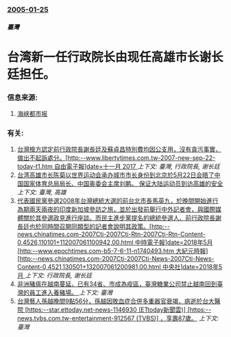 ### [2005-01-25](/news/2005/01/25/index.md)

##### 臺灣
#  台湾新一任行政院长由现任高雄市长谢长廷担任。




### 信息来源:

1. [海峡都市报](https://web.archive.org/web/20050203032257/http://www.hxdsb.com/news/allnews/2005/01/26/n20050126110851.asp)

### 有关:

1. [台灣檢方認定前行政院長謝長廷及蘇貞昌特別費均因公支用，沒有貪污事實，做出不起訴處分。[http:--www.libertytimes.com.tw-2007-new-sep-22-today-t1.htm 自由電子報]date=十一月 2017 ](/news/2007/09/21/台灣檢方認定前行政院長謝長廷及蘇貞昌特別費均因公支用-沒有貪污事實-做出不起訴處分-http-wwwlibert.md) _上下文: 臺灣, 行政院長, 谢长廷_
2. [台湾高雄市长陈菊以世界运动会承办城市市长身份到北京於5月22日会晤了中国国家体育总局局长、中国奥委会主席刘鹏。 保证大陆运动员到访高雄的安全](/news/2009/05/22/台湾高雄市长陈菊以世界运动会承办城市市长身份到北京於5月22日会晤了中国国家体育总局局长-中国奥委会主席刘鹏-保证大陆.md) _上下文: 臺灣, 高雄_
3. [代表國民黨參選2008年台灣總統大選的前台北市長馬英九，於晚間開始進行為期兩天兩夜的印度新加坡參訪之旅，並於出發前舉行中外記者會，與國際媒體關於其參選政見進行座談。而民主進步黨提名的總統參選人、前行政院長謝長廷也於同時間召開同類型的記者會說明其政策。[http:--news.chinatimes.com-2007Cti-2007Cti-Rtn-2007Cti-Rtn-Content-0,4526,110101+112007061100942,00.html 中時電子報]date=2018年5月 [http:--www.epochtimes.com-b5-7-6-11-n1740493.htm 大紀元時報][http:--news.chinatimes.com-2007Cti-2007Cti-News-2007Cti-News-Content-0,4521,130501+132007061200981,00.html 中央社]date=2018年5月 ](/news/2007/06/11/代表國民黨參選2008年台灣總統大選的前台北市長馬英九-於晚間開始進行為期兩天兩夜的印度新加坡參訪之旅-並於出發前舉行中.md) _上下文: 行政院長, 谢长廷_
4. [非洲豬瘟在越南蔓延，已有34省、市成為疫區，臺灣糖業公司禁止越南回到臺灣的員工進入養豬場。 ](/news/2019/05/18/非洲豬瘟在越南蔓延-已有34省-市成為疫區-臺灣糖業公司禁止越南回到臺灣的員工進入養豬場.md) _上下文: 臺灣_
5. [台灣藝人孫越晚間9點56分，孫越因敗血症合併多重器官衰竭，病逝於台大醫院 [https:--star.ettoday.net-news-1146930 (ETtoday新聞雲)] [https:--news.tvbs.com.tw-entertainment-912567 (TVBS)] ，享壽87歲。](/news/2018/05/1/台灣藝人孫越晚間9點56分-孫越因敗血症合併多重器官衰竭-病逝於台大醫院-https-starettodayn.md) _上下文: 臺灣_
